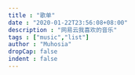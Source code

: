 ```yaml
---
title : "歌单"
date : "2020-01-22T23:56:08+08:00"
description : "网易云我喜欢的音乐"
tags : ["music","list"]
author : "Muhosia"
dropCap: false
indent : false
---
```



<meting-js
	server="netease"
	type="playlist"
	id="38908760">
</meting-js>
